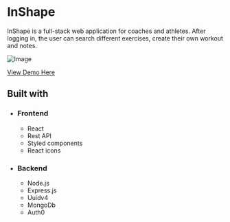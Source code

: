 # InShape

InShape is a full-stack web application for coaches and athletes. After logging in, the user can search different exercises, create their own workout and notes. 

<img src="./.jpg" alt="Image" width="auto">

 <p>
    <a href="https://youtu.be/xlalhPPA1Zw">View Demo Here</a>
  </p>
  
  
## Built with
- ### Frontend
    - React
    - Rest API
    - Styled components
    - React icons
 
- ### Backend
    - Node.js
    - Express.js
    - Uuidv4
    - MongoDb
    - Auth0
